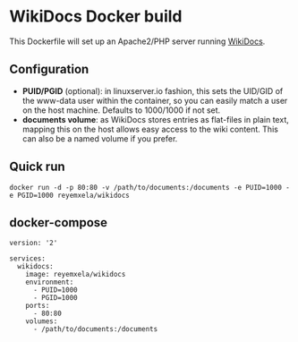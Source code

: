 # WikiDocs Docker build

This Dockerfile will set up an Apache2/PHP server running [WikiDocs](https://github.com/Zavy86/WikiDocs).

## Configuration
- **PUID/PGID** (optional): in linuxserver.io fashion, this sets the UID/GID of the www-data user within the container, so you can easily match a user on the host machine. Defaults to 1000/1000 if not set.
- **documents volume**: as WikiDocs stores entries as flat-files in plain text, mapping this on the host allows easy access to the wiki content. This can also be a named volume if you prefer.

## Quick run
`docker run -d -p 80:80 -v /path/to/documents:/documents -e PUID=1000 -e PGID=1000 reyemxela/wikidocs`

## docker-compose
```
version: '2'

services:
  wikidocs:
    image: reyemxela/wikidocs
    environment:
      - PUID=1000
      - PGID=1000
    ports:
      - 80:80
    volumes:
      - /path/to/documents:/documents
```
